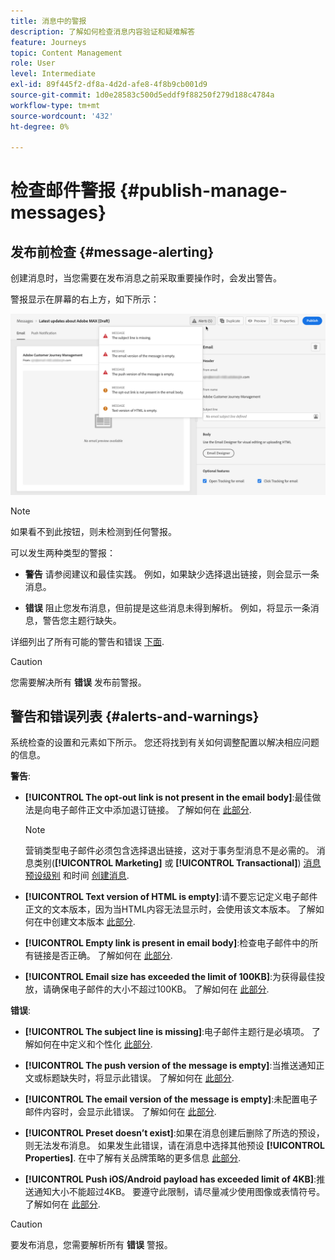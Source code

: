 ```yaml
---
title: 消息中的警报
description: 了解如何检查消息内容验证和疑难解答
feature: Journeys
topic: Content Management
role: User
level: Intermediate
exl-id: 89f445f2-df8a-4d2d-afe8-4f8b9cb001d9
source-git-commit: 1d0e28583c500d5eddf9f88250f279d188c4784a
workflow-type: tm+mt
source-wordcount: '432'
ht-degree: 0%

---
```


# 检查邮件警报 {#publish-manage-messages}

## 发布前检查 {#message-alerting}

创建消息时，当您需要在发布消息之前采取重要操作时，会发出警告。

警报显示在屏幕的右上方，如下所示：

![](assets/message-alerts.png)

>[!NOTE]
>
>如果看不到此按钮，则未检测到任何警报。

可以发生两种类型的警报：

* **警告** 请参阅建议和最佳实践。 例如，如果缺少选择退出链接，则会显示一条消息。

* **错误** 阻止您发布消息，但前提是这些消息未得到解析。 例如，将显示一条消息，警告您主题行缺失。

详细列出了所有可能的警告和错误 [下面](#alerts-and-warnings).

>[!CAUTION]
>
> 您需要解决所有 **错误** 发布前警报。

## 警告和错误列表 {#alerts-and-warnings}

系统检查的设置和元素如下所示。 您还将找到有关如何调整配置以解决相应问题的信息。

**警告**:

* **[!UICONTROL The opt-out link is not present in the email body]**:最佳做法是向电子邮件正文中添加退订链接。 了解如何在 [此部分](consent.md#opt-out-management).

   >[!NOTE]
   >
   >营销类型电子邮件必须包含选择退出链接，这对于事务型消息不是必需的。 消息类别(**[!UICONTROL Marketing]** 或 **[!UICONTROL Transactional]**) [消息预设级别](../configuration/message-presets.md#email-type) 和时间 [创建消息](get-started-content.md#create-new-message).

* **[!UICONTROL Text version of HTML is empty]**:请不要忘记定义电子邮件正文的文本版本，因为当HTML内容无法显示时，会使用该文本版本。 了解如何在中创建文本版本 [此部分](../design/text-version-email.md).

* **[!UICONTROL Empty link is present in email body]**:检查电子邮件中的所有链接是否正确。 了解如何在 [此部分](../design/create-email-content.md).

* **[!UICONTROL Email size has exceeded the limit of 100KB]**:为获得最佳投放，请确保电子邮件的大小不超过100KB。 了解如何在 [此部分](../design/create-email-content.md).

**错误**:

* **[!UICONTROL The subject line is missing]**:电子邮件主题行是必填项。 了解如何在中定义和个性化 [此部分](create-email.md).

   <!--HTML is empty when Amp HTML is present-->

* **[!UICONTROL The push version of the message is empty]**:当推送通知正文或标题缺失时，将显示此错误。 了解如何在 [此部分](create-push.md).

* **[!UICONTROL The email version of the message is empty]**:未配置电子邮件内容时，会显示此错误。 了解如何在 [此部分](../design/design-emails.md).

* **[!UICONTROL Preset doesn’t exist]**:如果在消息创建后删除了所选的预设，则无法发布消息。 如果发生此错误，请在消息中选择其他预设 **[!UICONTROL Properties]**. 在中了解有关品牌策略的更多信息 [此部分](../configuration/about-subdomain-delegation.md).

* **[!UICONTROL Push iOS/Android payload has exceeded limit of 4KB]**:推送通知大小不能超过4KB。 要遵守此限制，请尽量减少使用图像或表情符号。 了解如何在 [此部分](create-push.md).

>[!CAUTION]
>
> 要发布消息，您需要解析所有 **错误** 警报。

<!--Other issues can stop publication such as:
* The push notification title is empty-->
